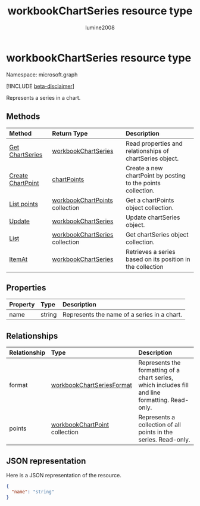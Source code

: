 ﻿---
title: "workbookChartSeries resource type"
description: "Represents a series in a chart."
author: "lumine2008"
localization_priority: Normal
ms.prod: "excel"
doc_type: resourcePageType
---

# workbookChartSeries resource type

Namespace: microsoft.graph

[!INCLUDE [beta-disclaimer](../../includes/beta-disclaimer.md)]

Represents a series in a chart.

## Methods

| Method                                                 | Return Type                                              | Description                                                  |
| :----------------------------------------------------- | :------------------------------------------------------- | :----------------------------------------------------------- |
| [Get ChartSeries](../api/chartseries-get.md)           | [workbookChartSeries](workbookchartseries.md)            | Read properties and relationships of chartSeries object.     |
| [Create ChartPoint](../api/chartseries-post-points.md) | [chartPoints](workbookchartpoint.md)                     | Create a new chartPoint by posting to the points collection. |
| [List points](../api/chartseries-list-points.md)       | [workbookChartPoints](workbookchartpoint.md) collection  | Get a chartPoints object collection.                         |
| [Update](../api/chartseries-update.md)                 | [workbookChartSeries](workbookchartseries.md)            | Update chartSeries object.                                   |
| [List](../api/chartseries-list.md)                     | [workbookChartSeries](workbookchartseries.md) collection | Get chartSeries object collection.                           |
| [ItemAt](../api/chartseriescollection-itemat.md)       | [workbookChartSeries](workbookchartseries.md)            | Retrieves a series based on its position in the collection   |

## Properties

| Property | Type   | Description                                 |
| :------- | :----- | :------------------------------------------ |
| name     | string | Represents the name of a series in a chart. |

## Relationships

| Relationship | Type                                                      | Description                                                                                      |
| :----------- | :-------------------------------------------------------- | :----------------------------------------------------------------------------------------------- |
| format       | [workbookChartSeriesFormat](workbookchartseriesformat.md) | Represents the formatting of a chart series, which includes fill and line formatting. Read-only. |
| points       | [workbookChartPoint](workbookchartpoint.md) collection    | Represents a collection of all points in the series. Read-only.                                  |

## JSON representation

Here is a JSON representation of the resource.

<!-- {
  "blockType": "resource",
  "baseType": "microsoft.graph.entity",
  "optionalProperties": [

  ],
  "@odata.type": "microsoft.graph.workbookChartSeries"
}-->

```json
{
  "name": "string"
}

```

<!-- uuid: 8fcb5dbc-d5aa-4681-8e31-b001d5168d79
2015-10-25 14:57:30 UTC -->

<!--
{
  "type": "#page.annotation",
  "description": "ChartSeries resource",
  "keywords": "",
  "section": "documentation",
  "tocPath": "",
  "suppressions": []
}
-->
